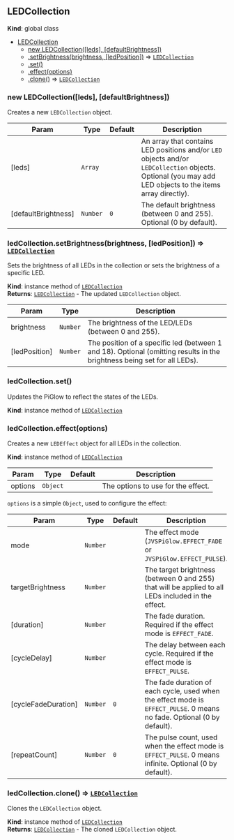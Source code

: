<a name="LEDCollection"></a>
## LEDCollection
**Kind**: global class  

* [LEDCollection](#LEDCollection)
  * [new LEDCollection([leds], [defaultBrightness])](#new_LEDCollection_new)
  * [.setBrightness(brightness, [ledPosition])](#LEDCollection+setBrightness) ⇒ <code>[LEDCollection](#LEDCollection)</code>
  * [.set()](#LEDCollection+set)
  * [.effect(options)](#LEDCollection+effect)
  * [.clone()](#LEDCollection+clone) ⇒ <code>[LEDCollection](#LEDCollection)</code>

<a name="new_LEDCollection_new"></a>
### new LEDCollection([leds], [defaultBrightness])
Creates a new `LEDCollection` object.


| Param | Type | Default | Description |
| --- | --- | --- | --- |
| [leds] | <code>Array</code> |  | An array that contains LED positions and/or `LED` objects and/or `LEDCollection` objects. Optional (you may add LED objects to the items array directly). |
| [defaultBrightness] | <code>Number</code> | <code>0</code> | The default brightness (between 0 and 255). Optional (0 by default). |

<a name="LEDCollection+setBrightness"></a>
### ledCollection.setBrightness(brightness, [ledPosition]) ⇒ <code>[LEDCollection](#LEDCollection)</code>
Sets the brightness of all LEDs in the collection or sets the brightness of a specific LED.

**Kind**: instance method of <code>[LEDCollection](#LEDCollection)</code>  
**Returns**: <code>[LEDCollection](#LEDCollection)</code> - The updated `LEDCollection` object.  

| Param | Type | Description |
| --- | --- | --- |
| brightness | <code>Number</code> | The brightness of the LED/LEDs (between 0 and 255). |
| [ledPosition] | <code>Number</code> | The position of a specific led (between 1 and 18). Optional (omitting results in the brightness being set for all LEDs). |

<a name="LEDCollection+set"></a>
### ledCollection.set()
Updates the PiGlow to reflect the states of the LEDs.

**Kind**: instance method of <code>[LEDCollection](#LEDCollection)</code>  
<a name="LEDCollection+effect"></a>
### ledCollection.effect(options)
Creates a new `LEDEffect` object for all LEDs in the collection.

**Kind**: instance method of <code>[LEDCollection](#LEDCollection)</code>  

| Param | Type | Default | Description |
| --- | --- | --- | --- |
| options | <code>Object</code> |  | The options to use for the effect. |

 `options` is a simple `Object`, used to configure the effect:

| Param | Type | Default | Description |
| --- | --- | --- | --- |
| mode | <code>Number</code> |  | The effect mode (`JVSPiGlow.EFFECT_FADE` or `JVSPiGlow.EFFECT_PULSE`). |
| targetBrightness | <code>Number</code> |  | The target brightness (between 0 and 255) that will be applied to all LEDs included in the effect. |
| [duration] | <code>Number</code> |  | The fade duration. Required if the effect mode is `EFFECT_FADE`. |
| [cycleDelay] | <code>Number</code> |  | The delay between each cycle. Required if the effect mode is `EFFECT_PULSE`. |
| [cycleFadeDuration] | <code>Number</code> | <code>0</code> | The fade duration of each cycle, used when the effect mode is `EFFECT_PULSE`. 0 means no fade. Optional (0 by default). |
| [repeatCount] | <code>Number</code> | <code>0</code> | The pulse count, used when the effect mode is `EFFECT_PULSE`. 0 means infinite. Optional (0 by default). |

<a name="LEDCollection+clone"></a>
### ledCollection.clone() ⇒ <code>[LEDCollection](#LEDCollection)</code>
Clones the `LEDCollection` object.

**Kind**: instance method of <code>[LEDCollection](#LEDCollection)</code>  
**Returns**: <code>[LEDCollection](#LEDCollection)</code> - The cloned `LEDCollection` object.